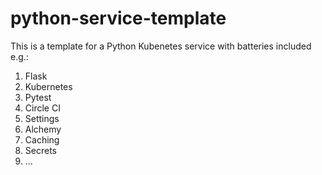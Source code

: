 # python-service-template

This is a template for a Python Kubenetes service with batteries included e.g.:

1. Flask
2. Kubernetes
3. Pytest
4. Circle CI
5. Settings
6. Alchemy
7. Caching
8. Secrets
9. ...